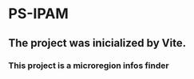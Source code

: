 # PS-IPAM

## The project was inicialized by Vite.

### This project is a microregion infos finder

